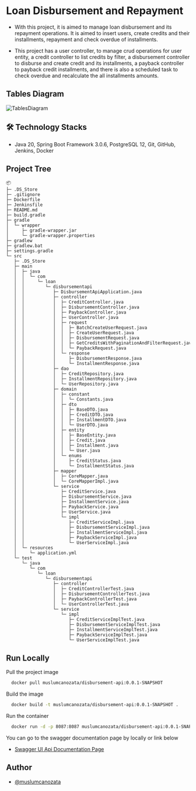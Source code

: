# Loan Disbursement and Repayment

- With this project, it is aimed to manage loan disbursement and its repayment operations. It is aimed to insert users, create credits and their installments, repayment and check overdue of installments.

- This project has a user controller, to manage crud operations for user entity, a credit controller to list credits by filter, 
a disbursement controller to disburse and create credit and its installments, a payback controller to payback credit installments, and there is also a scheduled task to check overdue and recalculate the all installments amounts.

## Tables Diagram

![TablesDiagram](https://i.ibb.co/sgBDVhc/Unknown.png)

## 🛠 Technology Stacks

- Java 20, Spring Boot Framework 3.0.6, PostgreSQL 12, Git, GitHub, Jenkins, Docker

## Project Tree

```
📦 
├─ .DS_Store
├─ .gitignore
├─ Dockerfile
├─ Jenkinsfile
├─ README.md
├─ build.gradle
├─ gradle
│  └─ wrapper
│     ├─ gradle-wrapper.jar
│     └─ gradle-wrapper.properties
├─ gradlew
├─ gradlew.bat
├─ settings.gradle
└─ src
   ├─ .DS_Store
   ├─ main
   │  ├─ java
   │  │  └─ com
   │  │     └─ loan
   │  │        └─ disbursementapi
   │  │           ├─ DisbursementApiApplication.java
   │  │           ├─ controller
   │  │           │  ├─ CreditController.java
   │  │           │  ├─ DisbursementController.java
   │  │           │  ├─ PaybackController.java
   │  │           │  ├─ UserController.java
   │  │           │  ├─ request
   │  │           │  │  ├─ BatchCreateUserRequest.java
   │  │           │  │  ├─ CreateUserRequest.java
   │  │           │  │  ├─ DisbursementRequest.java
   │  │           │  │  ├─ GetCreditsWithPaginationAndFilterRequest.java
   │  │           │  │  └─ PaybackRequest.java
   │  │           │  └─ response
   │  │           │     ├─ DisbursementResponse.java
   │  │           │     └─ InstallmentResponse.java
   │  │           ├─ dao
   │  │           │  ├─ CreditRepository.java
   │  │           │  ├─ InstallmentRepository.java
   │  │           │  └─ UserRepository.java
   │  │           ├─ domain
   │  │           │  ├─ constant
   │  │           │  │  └─ Constants.java
   │  │           │  ├─ dto
   │  │           │  │  ├─ BaseDTO.java
   │  │           │  │  ├─ CreditDTO.java
   │  │           │  │  ├─ InstallmentDTO.java
   │  │           │  │  └─ UserDTO.java
   │  │           │  ├─ entity
   │  │           │  │  ├─ BaseEntity.java
   │  │           │  │  ├─ Credit.java
   │  │           │  │  ├─ Installment.java
   │  │           │  │  └─ User.java
   │  │           │  └─ enums
   │  │           │     ├─ CreditStatus.java
   │  │           │     └─ InstallmentStatus.java
   │  │           ├─ mapper
   │  │           │  ├─ CoreMapper.java
   │  │           │  └─ CoreMapperImpl.java
   │  │           └─ service
   │  │              ├─ CreditService.java
   │  │              ├─ DisbursementService.java
   │  │              ├─ InstallmentService.java
   │  │              ├─ PaybackService.java
   │  │              ├─ UserService.java
   │  │              └─ impl
   │  │                 ├─ CreditServiceImpl.java
   │  │                 ├─ DisbursementServiceImpl.java
   │  │                 ├─ InstallmentServiceImpl.java
   │  │                 ├─ PaybackServiceImpl.java
   │  │                 └─ UserServiceImpl.java
   │  └─ resources
   │     └─ application.yml
   └─ test
      └─ java
         └─ com
            └─ loan
               └─ disbursementapi
                  ├─ controller
                  │  ├─ CreditControllerTest.java
                  │  ├─ DisbursementControllerTest.java
                  │  ├─ PaybackControllerTest.java
                  │  └─ UserControllerTest.java
                  └─ service
                     └─ impl
                        ├─ CreditServiceImplTest.java
                        ├─ DisbursementServiceImplTest.java
                        ├─ InstallmentServiceImplTest.java
                        ├─ PaybackServiceImplTest.java
                        └─ UserServiceImplTest.java
```

## Run Locally

Pull the project image

```bash
  docker pull muslumcanozata/disbursement-api:0.0.1-SNAPSHOT
```

Build the image

```bash
  docker build -t muslumcanozata/disbursement-api:0.0.1-SNAPSHOT .
```

Run the container

```bash
  docker run -d -p 8087:8087 muslumcanozata/disbursement-api:0.0.1-SNAPSHOT 
```

You can go to the swagger documentation page by locally or link below

- [Swagger UI Api Documentation Page](http://49.12.188.245:8087/swagger-ui/index.html)

## Author

- [@muslumcanozata](https://github.com/muslumcanozata)